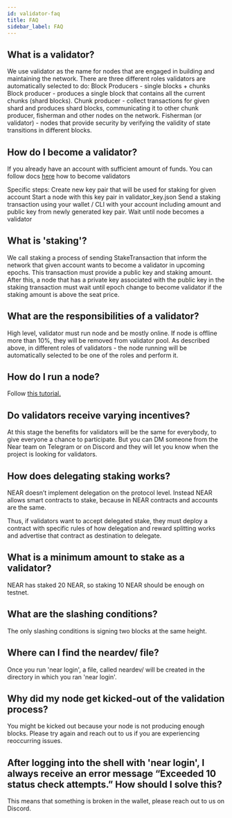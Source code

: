 ```yaml
---
id: validator-faq
title: FAQ
sidebar_label: FAQ
---
```


## What is a validator?

We use validator as the name for nodes that are engaged in building and maintaining the network. There are three different roles validators are automatically selected to do:
Block Producers - single blocks + chunks
Block producer - produces a single block that contains all the current chunks (shard blocks).
Chunk producer - collect transactions for given shard and produces shard blocks, communicating it to other chunk producer, fisherman and other nodes on the network.
Fisherman (or validator) - nodes that provide security by verifying the validity of state transitions in different blocks.
 
## How do I become a validator?

If you already have an account with sufficient amount of funds.
You can follow docs [here](local-setup/running-testnet.md) how to become validators

Specific steps:
Create new key pair that will be used for staking for given account
Start a node with this key pair in validator_key.json
Send a staking transaction using your wallet / CLI with your account including amount and public key from newly generated key pair.
Wait until node becomes a validator
 
## What is 'staking'?

We call staking a process of sending StakeTransaction that inform the network that given account wants to become a validator in upcoming epochs. This transaction must provide a public key and staking amount.
After this, a node that has a private key associated with the public key in the staking transaction must wait until epoch change to become validator if the staking amount is above the seat price.

## What are the responsibilities of a validator?

High level, validator must run node and be mostly online. If node is offline more than 10%, they will be removed from validator pool.
As described above, in different roles of validators - the node running will be automatically selected to be one of the roles and perform it.

## How do I run a node?

Follow [this tutorial.](local-setup/running-testnet.md)

## Do validators receive varying incentives?

At this stage the benefits for validators will be the same for everybody, to give everyone a chance to participate. But you can DM someone from the Near team on Telegram or on Discord and they will let you know when the project is looking for validators.

## How does delegating staking works?

NEAR doesn’t implement delegation on the protocol level.
Instead NEAR allows smart contracts to stake, because in NEAR contracts and accounts are the same.

Thus, if validators want to accept delegated stake, they must deploy a contract with specific rules of how delegation and reward splitting works and advertise that contract as destination to delegate.

## What is a minimum amount to stake as a validator?

NEAR has staked 20 NEAR, so staking 10 NEAR should be enough on testnet.
 
## What are the slashing conditions?

The only slashing conditions is signing two blocks at the same height.

## Where can I find the neardev/ file?

Once you run 'near login', a file, called neardev/ will be created in the directory in which you ran 'near login'.

## Why did my node get kicked-out of the validation process?

You might be kicked out because your node is not producing enough blocks. Please try again and reach out to us if you are experiencing reoccurring issues.

## After logging into the shell with 'near login', I always receive an error message “Exceeded 10 status check attempts.” How should I solve this?

This means that something is broken in the wallet, please reach out to us on Discord.

